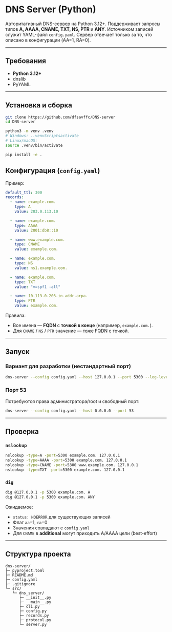 # DNS Server (Python)

Авторитативный DNS-сервер на Python 3.12+.
Поддерживает запросы типов **A, AAAA, CNAME, TXT, NS, PTR** и **ANY**.
Источником записей служит YAML-файл `config.yaml`. Сервер отвечает только за то, что описано в конфигурации (AA=1, RA=0).

---

## Требования

- **Python 3.12+**
- dnslib
- PyYAML

---

## Установка и сборка

```bash
git clone https://github.com/dfsavffc/DNS-server
cd DNS-server

python3 -m venv .venv
# Windows: ..venvScriptsactivate
# Linux/macOS:
source .venv/bin/activate

pip install -e .
```

## Конфигурация (`config.yaml`)

Пример:

```yaml
default_ttl: 300
records:
  - name: example.com.
    type: A
    value: 203.0.113.10

  - name: example.com.
    type: AAAA
    value: 2001:db8::10

  - name: www.example.com.
    type: CNAME
    value: example.com.

  - name: example.com.
    type: NS
    value: ns1.example.com.

  - name: example.com.
    type: TXT
    value: "v=spf1 -all"

  - name: 10.113.0.203.in-addr.arpa.
    type: PTR
    value: example.com.
```

Правила:

- Все имена — **FQDN** с **точкой в конце** (например, `example.com.`).
- Для `CNAME` / `NS` / `PTR` значение — тоже FQDN с точкой.

---

## Запуск

### Вариант для разработки (нестандартный порт)

```bash
dns-server --config config.yaml --host 127.0.0.1 --port 5300 --log-level DEBUG
```

### Порт 53

Потребуются права администратора/root и свободный порт:

```bash
dns-server --config config.yaml --host 0.0.0.0 --port 53
```

---

## Проверка

### `nslookup`

```bash
nslookup -type=A -port=5300 example.com. 127.0.0.1
nslookup -type=AAAA -port=5300 example.com. 127.0.0.1
nslookup -type=CNAME -port=5300 www.example.com. 127.0.0.1
nslookup -type=TXT -port=5300 example.com. 127.0.0.1
```

### `dig`

```bash
dig @127.0.0.1 -p 5300 example.com. A
dig @127.0.0.1 -p 5300 example.com. ANY
```

Ожидаемое:

- `status: NOERROR` для существующих записей
- Флаг `aa`=1, `ra`=0
- Значения совпадают с `config.yaml`
- Для `CNAME` в **additional** могут приходить A/AAAA цели (best-effort)

---

## Структура проекта

```
dns-server/
├─ pyproject.toml
├─ README.md
├─ config.yaml
├─ .gitignore
└─ src/
   └─ dns_server/
      ├─ __init__.py
      ├─ __main__.py
      ├─ cli.py
      ├─ config.py
      ├─ records.py
      ├─ protocol.py
      └─ server.py
```
